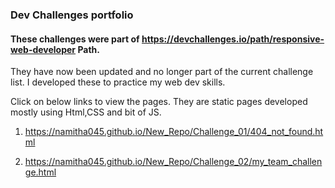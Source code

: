 ### Dev Challenges portfolio

#### These challenges were part of https://devchallenges.io/path/responsive-web-developer Path.
They have now been updated and no longer part of the current challenge list.
I developed these to practice my web dev skills.

Click on below links to view the pages. They are static pages developed mostly using Html,CSS and bit of JS.

1. https://namitha045.github.io/New_Repo/Challenge_01/404_not_found.html

2. https://namitha045.github.io/New_Repo/Challenge_02/my_team_challenge.html
